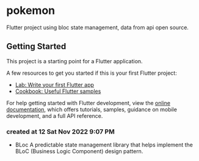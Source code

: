 # pokemon

Flutter project using bloc state management, data from api open source.

## Getting Started

This project is a starting point for a Flutter application.

A few resources to get you started if this is your first Flutter project:

- [Lab: Write your first Flutter app](https://docs.flutter.dev/get-started/codelab)
- [Cookbook: Useful Flutter samples](https://docs.flutter.dev/cookbook)

For help getting started with Flutter development, view the
[online documentation](https://docs.flutter.dev/), which offers tutorials,
samples, guidance on mobile development, and a full API reference.

### created at 12 Sat Nov 2022 9:07 PM

- BLoc A predictable state management library that helps implement the BLoC   (Business Logic Component) design pattern.
